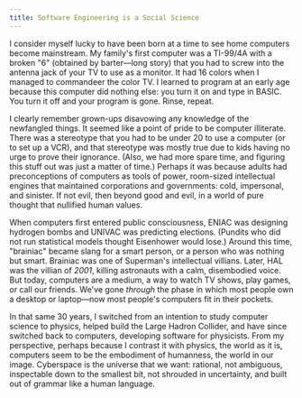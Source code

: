 ```yaml
---
title: Software Engineering is a Social Science
---
```


I consider myself lucky to have been born at a time to see home computers become mainstream. My family's first computer was a TI-99/4A with a broken "6" (obtained by barter—long story) that you had to screw into the antenna jack of your TV to use as a monitor. It had 16 colors when I managed to commandeer the color TV. I learned to program at an early age because this computer did nothing else: you turn it on and type in BASIC. You turn it off and your program is gone. Rinse, repeat.

I clearly remember grown-ups disavowing any knowledge of the newfangled things. It seemed like a point of pride to be computer illiterate. There was a stereotype that you had to be under 20 to use a computer (or to set up a VCR), and that stereotype was mostly true due to kids having no urge to prove their ignorance. (Also, we had more spare time, and figuring this stuff out was just a matter of time.) Perhaps it was because adults had preconceptions of computers as tools of power, room-sized intellectual engines that maintained corporations and governments: cold, impersonal, and sinister. If not evil, then beyond good and evil, in a world of pure thought that nullified human values.

When computers first entered public consciousness, ENIAC was designing hydrogen bombs and UNIVAC was predicting elections. (Pundits who did not run statistical models thought Eisenhower would lose.) Around this time, "brainiac" became slang for a smart person, or a person who was nothing but smart. Brainiac was one of Superman's intellectual villians. Later, HAL was the villian of _2001_, killing astronauts with a calm, disembodied voice. But today, computers are a medium, a way to watch TV shows, play games, or call our friends. We've gone _through_ the phase in which most people own a desktop or laptop—now most people's computers fit in their pockets.

In that same 30 years, I switched from an intention to study computer science to physics, helped build the Large Hadron Collider, and have since switched back to computers, developing software for physicists. From my perspective, perhaps because I contrast it with physics, the world as it is, computers seem to be the embodiment of humanness, the world in our image. Cyberspace is the universe that we want: rational, not ambiguous, inspectable down to the smallest bit, not shrouded in uncertainty, and built out of grammar like a human language.


